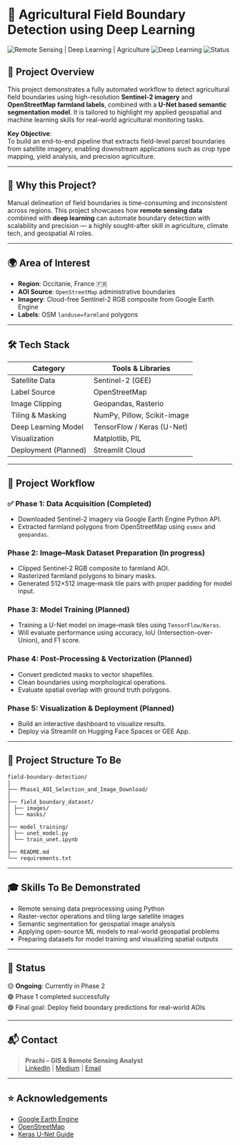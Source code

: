 # 🌾 Agricultural Field Boundary Detection using Deep Learning

![Remote Sensing | Deep Learning | Agriculture](https://img.shields.io/badge/Remote_Sensing-Sentinel--2-green?style=flat&logo=googleearthengine) ![Deep Learning](https://img.shields.io/badge/Deep_Learning-U--Net-blue?style=flat&logo=tensorflow) ![Status](https://img.shields.io/badge/Project-Work_in_Progress-yellow)

## 📌 Project Overview

This project demonstrates a fully automated workflow to detect agricultural field boundaries using high-resolution **Sentinel-2 imagery** and **OpenStreetMap farmland labels**, combined with a **U-Net based semantic segmentation model**. It is tailored to highlight my applied geospatial and machine learning skills for real-world agricultural monitoring tasks.

**Key Objective**:  
To build an end-to-end pipeline that extracts field-level parcel boundaries from satellite imagery, enabling downstream applications such as crop type mapping, yield analysis, and precision agriculture.

---

## 🎯 Why this Project?

Manual delineation of field boundaries is time-consuming and inconsistent across regions. This project showcases how **remote sensing data** combined with **deep learning** can automate boundary detection with scalability and precision — a highly sought-after skill in agriculture, climate tech, and geospatial AI roles.

---

## 🌍 Area of Interest

- **Region**: Occitanie, France 🇫🇷
- **AOI Source**: `OpenStreetMap` administrative boundaries
- **Imagery**: Cloud-free Sentinel-2 RGB composite from Google Earth Engine
- **Labels**: OSM `landuse=farmland` polygons

---

## 🛠️ Tech Stack

| Category             | Tools & Libraries |
|----------------------|------------------|
| Satellite Data       | Sentinel-2 (GEE) |
| Label Source         | OpenStreetMap    |
| Image Clipping       | Geopandas, Rasterio |
| Tiling & Masking     | NumPy, Pillow, Scikit-image |
| Deep Learning Model  | TensorFlow / Keras (U-Net) |
| Visualization        | Matplotlib, PIL |
| Deployment (Planned) | Streamlit Cloud |

---

## 🚀 Project Workflow

### ✅ Phase 1: Data Acquisition (Completed)
- Downloaded Sentinel-2 imagery via Google Earth Engine Python API.
- Extracted farmland polygons from OpenStreetMap using `osmnx` and `geopandas`.

### Phase 2: Image–Mask Dataset Preparation (In progress)
- Clipped Sentinel-2 RGB composite to farmland AOI.
- Rasterized farmland polygons to binary masks.
- Generated 512×512 image–mask tile pairs with proper padding for model input.

### Phase 3: Model Training (Planned)
- Training a U-Net model on image–mask tiles using `TensorFlow/Keras`.
- Will evaluate performance using accuracy, IoU (Intersection-over-Union), and F1 score.

### Phase 4: Post-Processing & Vectorization (Planned)
- Convert predicted masks to vector shapefiles.
- Clean boundaries using morphological operations.
- Evaluate spatial overlap with ground truth polygons.

### Phase 5: Visualization & Deployment (Planned)
- Build an interactive dashboard to visualize results.
- Deploy via Streamlit on Hugging Face Spaces or GEE App.

---

## 📁 Project Structure To Be
```
field-boundary-detection/
│
├── Phase1_AOI_Selection_and_Image_Download/
│
├── field_boundary_dataset/
│ ├── images/
│ └── masks/
│
├── model_training/
│ ├── unet_model.py
│ └── train_unet.ipynb
│
├── README.md
└── requirements.txt
```
---

## 🎓 Skills To Be Demonstrated

- Remote sensing data preprocessing using Python
- Raster-vector operations and tiling large satellite images
- Semantic segmentation for geospatial image analysis
- Applying open-source ML models to real-world geospatial problems
- Preparing datasets for model training and visualizing spatial outputs

---

## 📌 Status

🟡 **Ongoing**: Currently in Phase 2  
🟢 Phase 1 completed successfully  
🟣 Final goal: Deploy field boundary predictions for real-world AOIs

---

## 📬 Contact

> **Prachi – GIS & Remote Sensing Analyst**  
> [LinkedIn](https://www.linkedin.com/in/prachisarode95) | [Medium](https://medium.com/@prachisarode) | [Email](mailto:prachisarode95@gmail.com)

---

## ⭐ Acknowledgements

- [Google Earth Engine](https://earthengine.google.com/)
- [OpenStreetMap](https://www.openstreetmap.org/)
- [Keras U-Net Guide](https://github.com/zhixuhao/unet)
